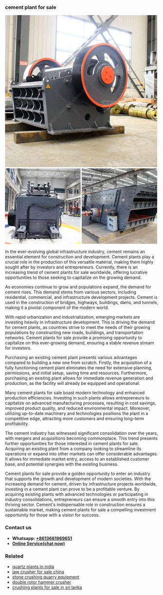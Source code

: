 <h3>cement plant for sale</h3><img src='1706755525.jpg' alt=''><p>In the ever-evolving global infrastructure industry, cement remains an essential element for construction and development. Cement plants play a crucial role in the production of this versatile material, making them highly sought after by investors and entrepreneurs. Currently, there is an increasing trend of cement plants for sale worldwide, offering lucrative opportunities to those seeking to capitalize on the growing demand.</p><p>As economies continue to grow and populations expand, the demand for cement rises. This demand stems from various sectors, including residential, commercial, and infrastructure development projects. Cement is used in the construction of bridges, highways, buildings, dams, and tunnels, making it a pivotal component of the modern world.</p><p>With rapid urbanization and industrialization, emerging markets are investing heavily in infrastructure development. This is driving the demand for cement plants, as countries strive to meet the needs of their growing populations by constructing new roads, buildings, and transportation networks. Cement plants for sale provide a promising opportunity to capitalize on this ever-growing demand, ensuring a stable revenue stream for investors.</p><p>Purchasing an existing cement plant presents various advantages compared to building a new one from scratch. Firstly, the acquisition of a fully functioning cement plant eliminates the need for extensive planning, permissions, and initial setup, saving time and resources. Furthermore, purchasing an existing plant allows for immediate revenue generation and production, as the facility will already be equipped and operational.</p><p>Many cement plants for sale boast modern technology and enhanced production efficiencies. Investing in such plants allows entrepreneurs to capitalize on advanced manufacturing processes, resulting in cost savings, improved product quality, and reduced environmental impact. Moreover, utilizing up-to-date machinery and technologies positions the plant in a competitive edge, attracting more customers and ensuring long-term profitability.</p><p>The cement industry has witnessed significant consolidation over the years, with mergers and acquisitions becoming commonplace. This trend presents further opportunities for those interested in cement plants for sale. Acquiring an existing plant from a company looking to streamline its operations or expand into other markets can offer considerable advantages. It allows for immediate market entry, access to an established customer base, and potential synergies with the existing business.</p><p>Cement plants for sale provide a golden opportunity to enter an industry that supports the growth and development of modern societies. With the increasing demand for cement, driven by infrastructure projects worldwide, investing in a cement plant can prove to be a profitable venture. By acquiring existing plants with advanced technologies or participating in industry consolidations, entrepreneurs can ensure a smooth entry into this thriving sector. Cement's indispensable role in construction ensures a sustainable market, making cement plants for sale a compelling investment opportunity for those with a vision for success.</p><h3>Contact us</h3><ul><li><strong>Whatsapp:&nbsp;<a href="https://wa.me/8613661969651">+8613661969651</a></strong></li><li><a href="https://swt.shibang-china.com/?git&amp;zhl&amp;cement plant for sale"><strong>Online Service(chat now)</strong></a></li></ul><h3>Related</h3><ul><li><a href='quartz plants in india.md'>quartz plants in india</a></li><li><a href='jaw crusher for sale china.md'>jaw crusher for sale china</a></li><li><a href='stone crushing quarry equipment.md'>stone crushing quarry equipment</a></li><li><a href='double rotor hammer crusher.md'>double rotor hammer crusher</a></li><li><a href='crushing plants for sale in sri lanka.md'>crushing plants for sale in sri lanka</a></li></ul>